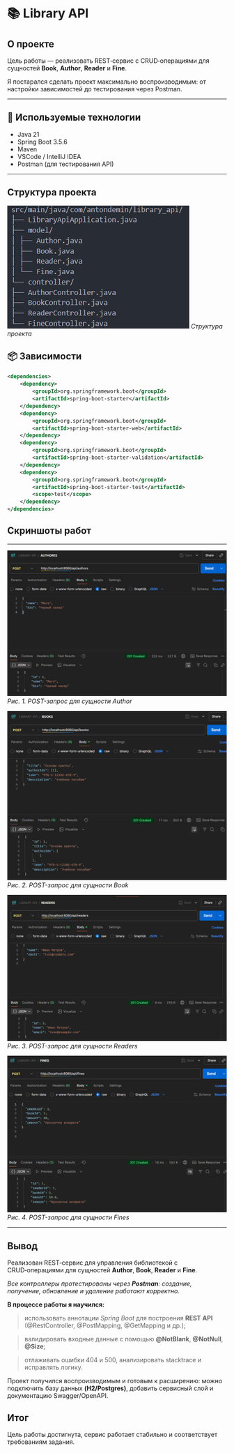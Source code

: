 # 📚 Library API

## О проекте

Цель работы — реализовать REST‑сервис с CRUD‑операциями для сущностей **Book**, **Author**, **Reader** и **Fine**.

Я постарался сделать проект максимально воспроизводимым: от настройки зависимостей до тестирования через Postman.

---

## 🧰 Используемые технологии

- Java 21
- Spring Boot 3.5.6
- Maven
- VSCode / IntelliJ IDEA
- Postman (для тестирования API)

---

## Структура проекта

![alt text](image.png)
_Структура проекта_

## 📦 Зависимости

```xml
<dependencies>
    <dependency>
        <groupId>org.springframework.boot</groupId>
        <artifactId>spring-boot-starter</artifactId>
    </dependency>
    <dependency>
        <groupId>org.springframework.boot</groupId>
        <artifactId>spring-boot-starter-web</artifactId>
    </dependency>
    <dependency>
        <groupId>org.springframework.boot</groupId>
        <artifactId>spring-boot-starter-validation</artifactId>
    </dependency>
    <dependency>
        <groupId>org.springframework.boot</groupId>
        <artifactId>spring-boot-starter-test</artifactId>
        <scope>test</scope>
    </dependency>
</dependencies>
```

## Скриншоты работ

---

![alt text](image-1.png)
_Рис. 1. POST-запрос для сущности Author_

![alt text](image-2.png)
_Рис. 2. POST-запрос для сущности Book_

![alt text](image-3.png)
_Рис. 3. POST-запрос для сущности Readers_

![alt text](image-4.png)
_Рис. 4. POST-запрос для сущности Fines_

---

## Вывод

Реализован REST‑сервис для управления библиотекой с CRUD‑операциями для сущностей **Author**, **Book**, **Reader** и **Fine**.

_Все контроллеры протестированы через **Postman**: создание, получение, обновление и удаление работают корректно._

**В процессе работы я научился:**

> использовать аннотации _Spring Boot_ для построения **REST API** (@RestController, @PostMapping, @GetMapping и др.);

> валидировать входные данные с помощью **@NotBlank**, **@NotNull**, **@Size**;

> отлаживать ошибки 404 и 500, анализировать stacktrace и исправлять логику.

Проект получился воспроизводимым и готовым к расширению: можно подключить базу данных **(H2/Postgres)**, добавить сервисный слой и документацию Swagger/OpenAPI.

## Итог

Цель работы достигнута, сервис работает стабильно и соответствует требованиям задания.
